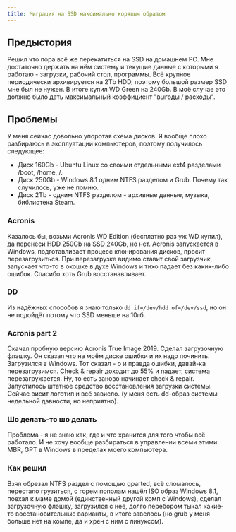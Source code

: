 ```yaml
---
title: Миграция на SSD максимально корявым образом
---
```


## Предыстория

Решил что пора всё же перекатиться на SSD на домашнем PC. Мне достаточно держать на нём систему и текущие данные с которыми я работаю - загрузки, рабочий стол, программы. Всё крупное периодически архивируется на 2Tb HDD, поэтому большой размер SSD мне был не нужен. В итоге купил WD Green на 240Gb. В моё случае это должно было дать максимальный коэффициент "выгоды / расходы".

## Проблемы

У меня сейчас довольно упоротая схема дисков. Я вообще плохо разбираюсь в эксплуатации компьютеров, поэтому получилось следующее:

- Диск 160Gb - Ubuntu Linux со своими отдельными ext4 разделами /boot, /home, /.
- Диск 250Gb - Windows 8.1 одним NTFS разделом и Grub. Почему так случилось, уже не помню.
- Диск 2Tb - одним NTFS разделом - архивные данные, музыка, библиотека Steam.

### Acronis

Казалось бы, возьми Acronis WD Edition (бесплатно раз уж WD купил), да перенеси HDD 250Gb на SSD 240Gb, но нет. Acronis запускается в Windows, подготавливает процесс клонирования дисков, просит перезагрузиться. При перезагрузке видимо ставит свой загрузчик, запускает что-то в окошке в духе Windows и тихо падает без каких-либо ошибок. Спасибо хоть Grub восстанавливает.

### DD

Из надёжных способов я знаю только `dd if=/dev/hdd of=/dev/ssd`, но он не подойдёт потому что SSD меньше на 10гб.

### Acronis part 2

Скачал пробную версию Acronis True Image 2019. Сделал загрузочную флэшку. Он сказал что на моём диске ошибки и их надо починить. Загрузился в Windows. Тот сказал - о и правда ошибки, давай-ка перезагрузимся. Check & repair доходит до 55% и падает, система перезагружается. Ну, то есть заново начинает check & repair. Запустилось штатное средство восстановления загрузки системы. Сейчас висит логотип и всё зависло. (у меня есть dd-образ системы недельной давности, но неприятно).

### Шо делать-то шо делать

Проблема - я не знаю как, где и что хранится для того чтобы всё работало. И не хочу вообще разбираться в управлении всеми этими MBR, GPT в Windows в пределах моего компьютера.

### Как решил

Взял обрезал NTFS раздел с помощью gparted, всё сломалось, перестало грузиться, с горем пополам нашёл ISO образ Windows 8.1, поехал к маме домой (единственный другой комп с Windows), сделал загрузочную флэшку, загрузился с неё, долго перебором тыкал какие-то восстановительные варианты, в итоге завелось (но grub у меня больше нет на компе, да и хрен с ним с линуксом).
